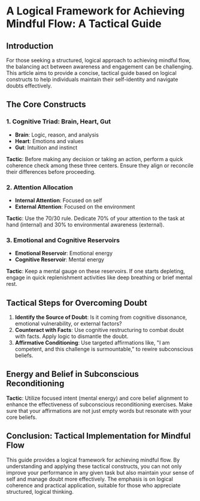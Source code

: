 # A Logical Framework for Achieving Mindful Flow: A Tactical Guide

## **Introduction**

For those seeking a structured, logical approach to achieving mindful flow, the balancing act between awareness and engagement can be challenging. This article aims to provide a concise, tactical guide based on logical constructs to help individuals maintain their self-identity and navigate doubts effectively.

## **The Core Constructs**

### **1. Cognitive Triad: Brain, Heart, Gut**

- **Brain**: Logic, reason, and analysis
- **Heart**: Emotions and values
- **Gut**: Intuition and instinct

**Tactic**: Before making any decision or taking an action, perform a quick coherence check among these three centers. Ensure they align or reconcile their differences before proceeding.

### **2. Attention Allocation**

- **Internal Attention**: Focused on self
- **External Attention**: Focused on the environment

**Tactic**: Use the 70/30 rule. Dedicate 70% of your attention to the task at hand (internal) and 30% to environmental awareness (external).

### **3. Emotional and Cognitive Reservoirs**

- **Emotional Reservoir**: Emotional energy
- **Cognitive Reservoir**: Mental energy

**Tactic**: Keep a mental gauge on these reservoirs. If one starts depleting, engage in quick replenishment activities like deep breathing or brief mental rest.

## **Tactical Steps for Overcoming Doubt**

1. **Identify the Source of Doubt**: Is it coming from cognitive dissonance, emotional vulnerability, or external factors?
2. **Counteract with Facts**: Use cognitive restructuring to combat doubt with facts. Apply logic to dismantle the doubt.
3. **Affirmative Conditioning**: Use targeted affirmations like, "I am competent, and this challenge is surmountable," to rewire subconscious beliefs.

## **Energy and Belief in Subconscious Reconditioning**

**Tactic**: Utilize focused intent (mental energy) and core belief alignment to enhance the effectiveness of subconscious reconditioning exercises. Make sure that your affirmations are not just empty words but resonate with your core beliefs.

## **Conclusion: Tactical Implementation for Mindful Flow**

This guide provides a logical framework for achieving mindful flow. By understanding and applying these tactical constructs, you can not only improve your performance in any given task but also maintain your sense of self and manage doubt more effectively. The emphasis is on logical coherence and practical application, suitable for those who appreciate structured, logical thinking.